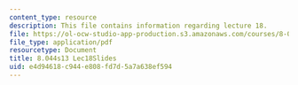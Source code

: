 ```yaml
---
content_type: resource
description: This file contains information regarding lecture 18.
file: https://ol-ocw-studio-app-production.s3.amazonaws.com/courses/8-044-statistical-physics-i-spring-2013/e4d94618c944e808fd7d5a7a638ef594_MIT8_044S13_L18.pdf
file_type: application/pdf
resourcetype: Document
title: 8.044s13 Lec18Slides
uid: e4d94618-c944-e808-fd7d-5a7a638ef594
---
```


